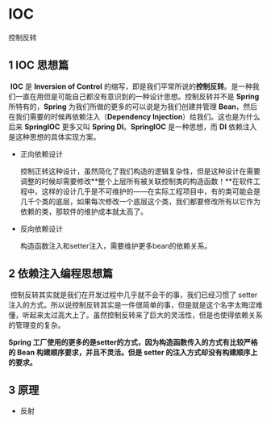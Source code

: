 # IOC

控制反转

## 1 IOC 思想篇

​    **IOC** 是 **Inversion of Control** 的缩写，即是我们平常所说的**控制反转**。是一种我们一直在用但是可能自己都没有意识到的一种设计思想。控制反转并不是 **Spring** 所特有的，**Spring** 为我们所做的更多的可以说是为我们创建并管理 **Bean**，然后在我们需要的时候再依赖注入（**Dependency Injection**）给我们。这也是为什么后来 **SpringIOC** 更多又叫 **Spring DI**。**SpringIOC** 是一种思想，而 **DI** 依赖注入是这种思想的具体实现方案。

- 正向依赖设计

  控制正转这种设计，虽然简化了我们构造的逻辑复杂性，但是这种设计在需要调整的时候却需要修改**整个上层所有被关联控制类的构造函数！**在软件工程中，这样的设计几乎是不可维护的——在实际工程项目中，有的类可能会是几千个类的底层，如果每次修改一个底层这个类，我们都要修改所有以它作为依赖的类，那软件的维护成本就太高了。

- 反向依赖设计

  构造函数注入和setter注入，需要维护更多bean的依赖关系。

## 2 依赖注入编程思想篇

​    控制反转其实就是我们在开发过程中几乎就不会干的事，我们已经习惯了 setter 注入的方式。所以说控制反转其实是一件很简单的事，但是就是这个名字太晦涩难懂，听起来太过高大上了。虽然控制反转来了巨大的灵活性，但是也使得依赖关系的管理变的复杂。

   **Spring 工厂使用的更多的是setter的方式，因为构造函数传入的方式有比较严格的 Bean 构建顺序要求，并且不灵活。但是 setter 的注入方式却没有构建顺序上的要求。**

## 3 原理

- 反射